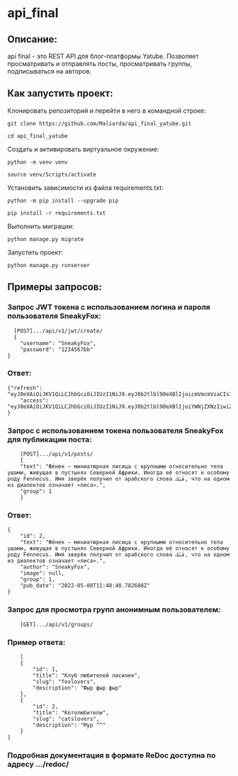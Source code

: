 # api_final

## Описание:
api final - это REST API для блог-платформы Yatube. Позволяет просматривать и отправлять посты, просматривать группы, подписываться на авторов.

## Как запустить проект:

Клонировать репозиторий и перейти в него в командной строке:

```
git clone https://github.com/Maliarda/api_final_yatube.git
```

```
cd api_final_yatube
```

Cоздать и активировать виртуальное окружение:

```
python -m venv venv
```

```
source venv/Scripts/activate 
```

Установить зависимости из файла requirements.txt:

```
python -m pip install --upgrade pip
```

```
pip install -r requirements.txt
```

Выполнить миграции:

```
python manage.py migrate
```

Запустить проект:

```
python manage.py runserver
```
## Примеры запросов:
### Запрос JWT токена с использованием логина и пароля пользователя SneakyFox:
```
  [POST].../api/v1/jwt/create/
  {
    "username": "SneakyFox",
    "password": "1234567bb"
}
```
### Ответ:
```
{"refresh": "eyJ0eXAiOiJKV1QiLCJhbGciOiJIUzI1NiJ9.eyJ0b2tlbl90eXBlIjoicmVmcmVzaCIsImV4cCI6MTY1MjA5NTYwNywianRpIjoiMDBmMGI0MG.sE5Bd3vrnQLIAL5GxxFg36tPoYyB9I5MQBE_iGshpK4",
    "access": "eyJ0eXAiOiJKV1QiLCJhbGciOiJIUzI1NiJ9.eyJ0b2tlbl90eXBlIjoiYWNjZXNzIiwiZXhwIjoxNjUyMDk1NjA3LCJqdGkiOiI0YmIxN2MzODcwNGU0YzQ0OWQ4Nzg4NzA4ODcyZTliMCIsInVzZXJfaWQiOjF9"
}
```
### Запрос с использованием токена пользователя SneakyFox для публикации поста:
```
    [POST].../api/v1/posts/
    {
    "text": "Фе́нек — миниатюрная лисица с крупными относительно тела ушами, живущая в пустынях Северной Африки. Иногда её относят к особому роду Fennecus. Имя зверёк получил от арабского слова فَنَك, что на одном из диалектов означает «лиса».",
    "group": 1   
    }
```

### Ответ:
```
{
    "id": 2,
    "text": "Фе́нек — миниатюрная лисица с крупными относительно тела ушами, живущая в пустынях Северной Африки. Иногда её относят к особому роду Fennecus. Имя зверёк получил от арабского слова فَنَك, что на одном из диалектов означает «лиса».",
    "author": "SneakyFox",
    "image": null,
    "group": 1,
    "pub_date": "2022-05-08T11:48:48.782688Z"
}
```
### Запрос для просмотра групп анонимным пользователем:
```
    [GET].../api/v1/groups/
```
### Пример ответа:
```
    [
    {
        "id": 1,
        "title": "Клуб любителей лисичек",
        "slug": "foxlovers",
        "description": "Фыр фыр фыр"
    },
    {
        "id": 2,
        "title": "Котолюбители",
        "slug": "catslovers",
        "description": "Мур ^^"
    }
]
```

### Подробная документация в формате ReDoc доступна по адресу .../redoc/
